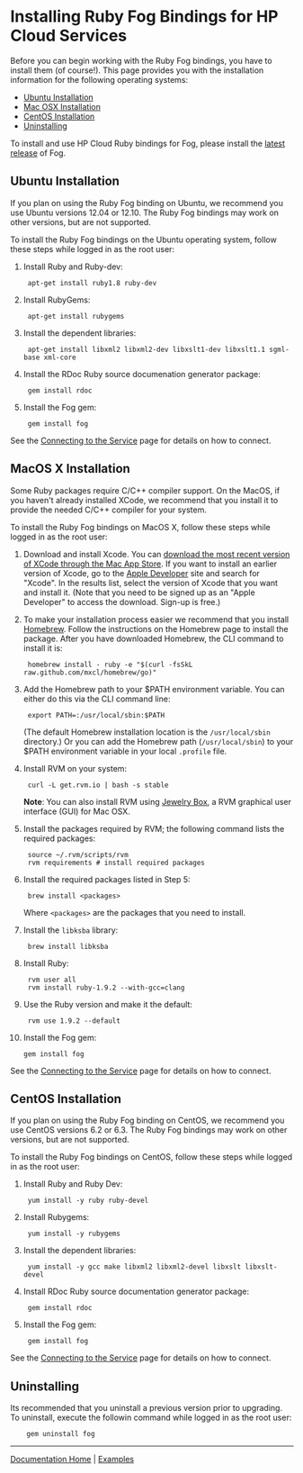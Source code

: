 # Installing Ruby Fog Bindings for HP Cloud Services

Before you can begin working with the Ruby Fog bindings, you have to install them (of course!). This page provides you with the installation information for the following operating systems:

* [Ubuntu Installation](#ubuntu-installation)
* [Mac OSX Installation](#mac-osx-installation)
* [CentOS Installation](#centos-installation)
* [Uninstalling](#uninstalling) 

To install and use HP Cloud Ruby bindings for Fog, please install the [latest release](http://fog.io) of Fog.


## Ubuntu Installation

If you plan on using the Ruby Fog binding on Ubuntu, we recommend you use Ubuntu versions 12.04 or 12.10.  The Ruby Fog bindings may work on other versions, but are not supported. 

To install the Ruby Fog bindings on the Ubuntu operating system, follow these steps while logged in as the root user:

1. Install Ruby and Ruby-dev:

        apt-get install ruby1.8 ruby-dev

2. Install RubyGems:

        apt-get install rubygems

3. Install the dependent libraries:

        apt-get install libxml2 libxml2-dev libxslt1-dev libxslt1.1 sgml-base xml-core

4. Install the RDoc Ruby source documenation generator package:

        gem install rdoc

5. Install the Fog gem:

        gem install fog


See the [Connecting to the Service](https://github.com/fog/fog/blob/master/lib/fog/hp/docs/connect.md) page for details on how to connect.

## MacOS X Installation

Some Ruby packages require C/C++ compiler support.  On the MacOS, if you haven't already installed XCode, we recommend that you install it to provide the needed C/C++ compiler for your system.  

To install the Ruby Fog bindings on MacOS X, follow these steps while logged in as the root user:

1. Download and install Xcode.  You can [download the most recent version of XCode through the Mac App Store](https://itunes.apple.com/us/app/xcode/id497799835?ls=1&mt=12).  If you want to install an earlier version of Xcode, go to the [Apple Developer](https://developer.apple.com/downloads/index.action) site and search for "Xcode".  In the results list, select the version of Xcode that you want and install it.  (Note that you need to be signed up as an "Apple Developer" to access the download.  Sign-up is free.)

2. To make your installation process easier we recommend that you install [Homebrew](http://wiki.github.com/mxcl/homebrew/installation).  Follow the instructions on the Homebrew page to install the package.  After you have downloaded Homebrew, the CLI command to install it is:

        homebrew install - ruby -e "$(curl -fsSkL raw.github.com/mxcl/homebrew/go)"

3. Add the Homebrew path to your $PATH environment variable.  You can either do this via the CLI command line:

        export PATH=:/usr/local/sbin:$PATH
        
    (The default Homebrew installation location is the `/usr/local/sbin` directory.)  Or you can add the Homebrew path (`/usr/local/sbin`) to your $PATH environment variable in your local `.profile` file.
    
4. Install RVM on your system:

        curl -L get.rvm.io | bash -s stable

    **Note**: You can also install RVM using [Jewelry Box](https://unfiniti.com/software/mac/jewelrybox), a RVM graphical user interface (GUI) for Mac OSX.

5. Install the packages required by RVM; the following command lists the required packages:
    
        source ~/.rvm/scripts/rvm
        rvm requirements # install required packages
        
6. Install the required packages listed in Step 5:

        brew install <packages>
        
    Where `<packages>` are the packages that you need to install.
    
7. Install the `libksba` library:

        brew install libksba

8. Install Ruby:

        rvm user all
        rvm install ruby-1.9.2 --with-gcc=clang
        
9. Use the Ruby version and make it the default:

        rvm use 1.9.2 --default

10. Install the Fog gem:

        gem install fog


See the [Connecting to the Service](https://github.com/fog/fog/blob/master/lib/fog/hp/docs/connect.md) page for details on how to connect.

## CentOS Installation

If you plan on using the Ruby Fog binding on CentOS, we recommend you use CentOS versions 6.2 or 6.3.  The Ruby Fog bindings may work on other versions, but are not supported. 

To install the Ruby Fog bindings on CentOS, follow these steps while logged in as the root user:

1. Install Ruby and Ruby Dev:

        yum install -y ruby ruby-devel
    
2. Install Rubygems:

        yum install -y rubygems

3. Install the dependent libraries:

        yum install -y gcc make libxml2 libxml2-devel libxslt libxslt-devel

4. Install RDoc Ruby source documentation generator package:

        gem install rdoc

5. Install the Fog gem:

        gem install fog


See the [Connecting to the Service](https://github.com/fog/fog/blob/master/lib/fog/hp/docs/connect.md) page for details on how to connect.

## Uninstalling

Its recommended that you uninstall a previous version prior to upgrading. To uninstall, execute the followin command while logged in as the root user:

        gem uninstall fog

---------
[Documentation Home](https://github.com/fog/fog/blob/master/lib/fog/hp/README.md) | [Examples](https://github.com/fog/fog/blob/master/lib/fog/hp/examples/getting_started_examples.md)
